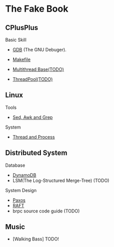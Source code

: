 # The Fake Book

<!-- * [markdown syntax](https://payne81.github.io/rookie_diary/markdown_syntax) -->

## CPlusPlus

Basic Skill

* [GDB](https://payne81.github.io/rookie_diary/cplusplus/basic_skill/gdb) (The GNU Debuger).
* [Makefile](https://payne81.github.io/rookie_diary/cplusplus/basic_skill/makefile)

* [Multithread Base(TODO)](https://payne81.github.io/rookie_diary/cplusplus/thread_base)
* [ThreadPool(TODO)](https://payne81.github.io/rookie_diary/cplusplus/thread_pool)

## Linux

Tools

* [Sed, Awk and Grep](https://payne81.github.io/rookie_diary/linux/linux_tool_file)

System

* [Thread and Process](https://payne81.github.io/rookie_diary/linux/thread_and_process)

## Distributed System

Database

* [DynamoDB](https://payne81.github.io/rookie_diary/distributed_system/DynamoDB)
* LSM(The Log-Structured Merge-Tree) (TODO)

System Design

* [Paxos](https://payne81.github.io/rookie_diary/distributed_system/paxos)
* [RAFT](https://payne81.github.io/rookie_diary/distributed_system/raft)
* brpc source code guide (TODO)

## Music

* [Walking Bass] TODO!
